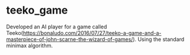 # teeko_game
Developed an AI player for a game called Teeko(https://bonaludo.com/2016/07/27/teeko-a-game-and-a-masterpiece-of-john-scarne-the-wizard-of-games/).
Using the standard minimax algorithm.
